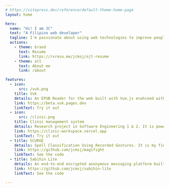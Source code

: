 ```yaml
---
# https://vitepress.dev/reference/default-theme-home-page
layout: home

hero:
  name: "Hi! I am JC"
  text: "A Filipino web developer"
  tagline: I'm passionate about using web technologies to improve people's lives.
  actions:
    - theme: brand
      text: Resume
      link: https://rxresu.me/jcmsj/ojt-resume
    - theme: alt
      text: About me
      link: /about

features:
  - icon:
      src: /vuk.png
    title: Vuk
    details: An EPUB Reader for the web built with Vue.js enahcned with Progressive Web App (PWA) features.
    link: https://beta.vuk.pages.dev
    linkText: Try it out
  - icon:
      src: /clinic.png
    title: Clinic management system
    details: Research project in Software Engineering 1 & 2. It is powered by Vue, Nuxt, and Drizzle.
    link: https://clinic-workspace.vercel.app
    linkText: Try it out
  - title: SCURGE
    details: Spell Classification Using Recorded Gestures. It is my final project in Machine Learning class.
    link: https://github.com/jcmsj/magifight
    linkText: See the code
  - title: Sabihin Lite
    details: An end-to-end encrypted anonymous messaging platform built with Nuxt
    link: https://github.com/jcmsj/sabihin-lite
    linkText: See the code

---
```


